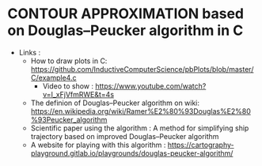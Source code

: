 # CONTOUR APPROXIMATION based on Douglas–Peucker algorithm in C <br/>
- Links :
  * How to draw plots in C: https://github.com/InductiveComputerScience/pbPlots/blob/master/C/example4.c             
    - Video to show : https://www.youtube.com/watch?v=I_xFjVfmRWE&t=4s
  * The definion of Douglas–Peucker algorithm on wiki: https://en.wikipedia.org/wiki/Ramer%E2%80%93Douglas%E2%80%93Peucker_algorithm
  * Scientific paper using the algorithm : A method for simplifying ship trajectory based on improved Douglas–Peucker algorithm
  * A website for playing with this algorithm : https://cartography-playground.gitlab.io/playgrounds/douglas-peucker-algorithm/


